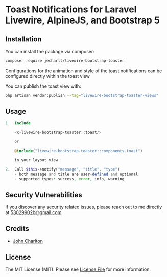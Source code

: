 # Toast Notifications for Laravel Livewire, AlpineJS, and Bootstrap 5

## Installation

You can install the package via composer:

```bash
composer require jecharlt/livewire-bootstrap-toaster
```

Configurations for the animation and style of the toast notifications can be configured directly within the toast view

You can publish the toast view with:

```bash
php artisan vendor:publish --tag="livewire-bootstrap-toaster-views"
```

## Usage

```php
1.  Include 

    <x-livewire-bootstrap-toaster::toast/> 

    or 

    @include("livewire-bootstrap-toaster::components.toast") 

    in your layout view

2.  Call $this->notify("message", "title", "type")
    - both message and title are user-defined and optional
    - supported types: success, error, info, warning 
```

## Security Vulnerabilities

If you discover any security related issues, please reach out to me directly at [53029902b@gmail.com](mailto:53029902b@gmail.com)

## Credits

- [John Charlton](https://github.com/jecharlt)

## License

The MIT License (MIT). Please see [License File](LICENSE.md) for more information.
